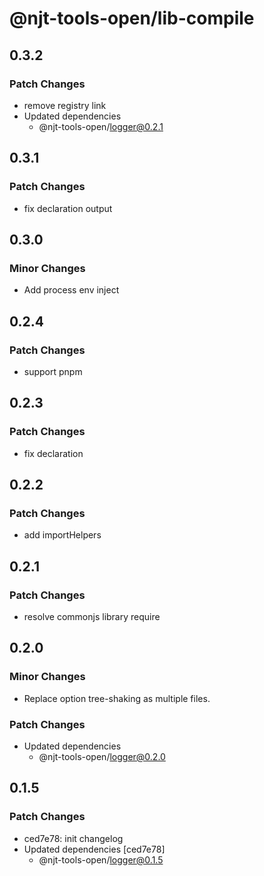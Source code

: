 # @njt-tools-open/lib-compile

## 0.3.2

### Patch Changes

- remove registry link
- Updated dependencies
  - @njt-tools-open/logger@0.2.1

## 0.3.1

### Patch Changes

- fix declaration output

## 0.3.0

### Minor Changes

- Add process env inject

## 0.2.4

### Patch Changes

- support pnpm

## 0.2.3

### Patch Changes

- fix declaration

## 0.2.2

### Patch Changes

- add importHelpers

## 0.2.1

### Patch Changes

- resolve commonjs library require

## 0.2.0

### Minor Changes

- Replace option tree-shaking as multiple files.

### Patch Changes

- Updated dependencies
  - @njt-tools-open/logger@0.2.0

## 0.1.5

### Patch Changes

- ced7e78: init changelog
- Updated dependencies [ced7e78]
  - @njt-tools-open/logger@0.1.5
